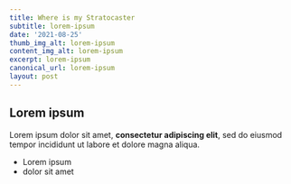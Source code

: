 ```yaml
---
title: Where is my Stratocaster
subtitle: lorem-ipsum
date: '2021-08-25'
thumb_img_alt: lorem-ipsum
content_img_alt: lorem-ipsum
excerpt: lorem-ipsum
canonical_url: lorem-ipsum
layout: post
---
```

## Lorem ipsum

Lorem ipsum dolor sit amet, **consectetur adipiscing elit**, sed do eiusmod tempor incididunt ut labore et dolore magna aliqua.

- Lorem ipsum
- dolor sit amet